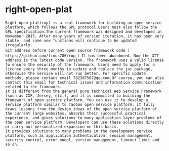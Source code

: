 # right-open-plat
    Right open plat(rop) is a real framework for building an open service platform, which follows the GPL protocol.Users must also follow the GPL specification.The current framework was designed and developed in November 2015. After many years of version iteration, it has been very stable, and some new functions will continue to be updated irregularly.
    Git address before current open source framework code（ https://github.com/linus786/rop ）It has been abandoned. Now the GIT address is the latest code version. The framework uses a valid license to ensure the security of the framework. Users need to apply for a license every three months to update and replace the jar package, otherwise the service will not run better. For specific update methods, please contact email 782387587@qq.com.Of course, you can also contact this email for technical issues and information communication related to the framework.
    It is different from the general pure technical Web Service Framework (such as CXF, Jersey, etc.), and it is committed to building the framework of open service platform. You can use it to develop a service platform similar to Taobao open service platform. It fully draws lessons from the design ideas of the open service platform of the current large websites, absorbs their successful practical experience, and gives solutions to many application layer problems of the open service platform. Developers can use these solutions directly or carry out personalized expansion on this basis.
    It provides solutions to many problems in the development service platform, such as application authentication, session management, security control, error model, version management, timeout limit and so on.
